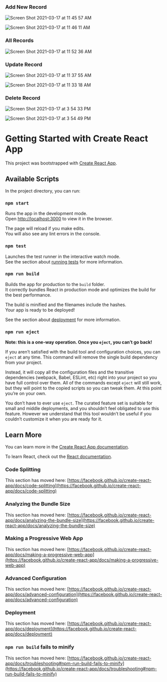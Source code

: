 ### Add New Record

![Screen Shot 2021-03-17 at 11 45 57 AM](https://user-images.githubusercontent.com/44241854/111496168-719bd380-8716-11eb-81ea-9bb9016cd9c1.png)

![Screen Shot 2021-03-17 at 11 46 11 AM](https://user-images.githubusercontent.com/44241854/111496245-85dfd080-8716-11eb-968b-e2f54d74fe38.png)

### All Records

![Screen Shot 2021-03-17 at 11 52 36 AM](https://user-images.githubusercontent.com/44241854/111497222-5087b280-8717-11eb-8733-66591cebbb76.png)

### Update Record

![Screen Shot 2021-03-17 at 11 37 55 AM](https://user-images.githubusercontent.com/44241854/111494968-4b296880-8715-11eb-93c5-240e703deed8.png)

![Screen Shot 2021-03-17 at 11 33 18 AM](https://user-images.githubusercontent.com/44241854/111494267-b4f54280-8714-11eb-825d-072d691baeb8.png)

### Delete Record

![Screen Shot 2021-03-17 at 3 54 33 PM](https://user-images.githubusercontent.com/44241854/111530228-6d34e200-8739-11eb-8a23-616592ae20b6.png)

![Screen Shot 2021-03-17 at 3 54 49 PM](https://user-images.githubusercontent.com/44241854/111530254-7756e080-8739-11eb-90c0-0d23e5d1eefa.png)

# Getting Started with Create React App

This project was bootstrapped with [Create React App](https://github.com/facebook/create-react-app).

## Available Scripts

In the project directory, you can run:

### `npm start`

Runs the app in the development mode.\
Open [http://localhost:3000](http://localhost:3000) to view it in the browser.

The page will reload if you make edits.\
You will also see any lint errors in the console.

### `npm test`

Launches the test runner in the interactive watch mode.\
See the section about [running tests](https://facebook.github.io/create-react-app/docs/running-tests) for more information.

### `npm run build`

Builds the app for production to the `build` folder.\
It correctly bundles React in production mode and optimizes the build for the best performance.

The build is minified and the filenames include the hashes.\
Your app is ready to be deployed!

See the section about [deployment](https://facebook.github.io/create-react-app/docs/deployment) for more information.

### `npm run eject`

**Note: this is a one-way operation. Once you `eject`, you can’t go back!**

If you aren’t satisfied with the build tool and configuration choices, you can `eject` at any time. This command will remove the single build dependency from your project.

Instead, it will copy all the configuration files and the transitive dependencies (webpack, Babel, ESLint, etc) right into your project so you have full control over them. All of the commands except `eject` will still work, but they will point to the copied scripts so you can tweak them. At this point you’re on your own.

You don’t have to ever use `eject`. The curated feature set is suitable for small and middle deployments, and you shouldn’t feel obligated to use this feature. However we understand that this tool wouldn’t be useful if you couldn’t customize it when you are ready for it.

## Learn More

You can learn more in the [Create React App documentation](https://facebook.github.io/create-react-app/docs/getting-started).

To learn React, check out the [React documentation](https://reactjs.org/).

### Code Splitting

This section has moved here: [https://facebook.github.io/create-react-app/docs/code-splitting](https://facebook.github.io/create-react-app/docs/code-splitting)

### Analyzing the Bundle Size

This section has moved here: [https://facebook.github.io/create-react-app/docs/analyzing-the-bundle-size](https://facebook.github.io/create-react-app/docs/analyzing-the-bundle-size)

### Making a Progressive Web App

This section has moved here: [https://facebook.github.io/create-react-app/docs/making-a-progressive-web-app](https://facebook.github.io/create-react-app/docs/making-a-progressive-web-app)

### Advanced Configuration

This section has moved here: [https://facebook.github.io/create-react-app/docs/advanced-configuration](https://facebook.github.io/create-react-app/docs/advanced-configuration)

### Deployment

This section has moved here: [https://facebook.github.io/create-react-app/docs/deployment](https://facebook.github.io/create-react-app/docs/deployment)

### `npm run build` fails to minify

This section has moved here: [https://facebook.github.io/create-react-app/docs/troubleshooting#npm-run-build-fails-to-minify](https://facebook.github.io/create-react-app/docs/troubleshooting#npm-run-build-fails-to-minify)
